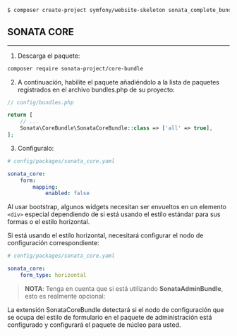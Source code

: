 ```bash
$ composer create-project symfony/website-skeleton sonata_complete_bundle
```

## SONATA CORE 

---

1. Descarga el paquete:

```bash
composer require sonata-project/core-bundle
```

2. A continuación, habilite el paquete añadiéndolo a la lista de paquetes registrados en el archivo bundles.php de su proyecto:

```php
// config/bundles.php

return [
    // ...
    Sonata\CoreBundle\SonataCoreBundle::class => ['all' => true],
];
```

3. Configuralo:

```yaml
# config/packages/sonata_core.yaml

sonata_core:
    form:
        mapping:
            enabled: false
```

Al usar bootstrap, algunos widgets necesitan ser envueltos en un elemento `<div>` especial dependiendo de si está usando el estilo estándar para sus formas o el estilo horizontal.

Si está usando el estilo horizontal, necesitará configurar el nodo de configuración correspondiente:

```yaml
# config/packages/sonata_core.yaml

sonata_core:
    form_type: horizontal
```

> **NOTA**: Tenga en cuenta que si está utilizando **SonataAdminBundle**, esto es realmente opcional:

La extensión SonataCoreBundle detectará si el nodo de configuración que se ocupa del estilo de formulario en el paquete de administración está configurado y configurará el paquete de núcleo para usted.

